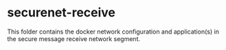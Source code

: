 # securenet-receive

This folder contains the docker network configuration and application(s) in the secure message receive network segment.
